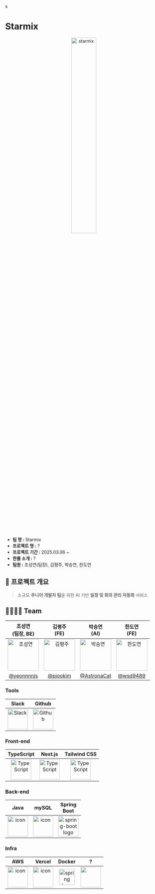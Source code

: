 s<h1>Starmix</h1>
<div  align="center">
  <img width="40%" src="https://github.com/user-attachments/assets/f4506e48-c1b8-49ac-a19e-63890523a9dd" alt="starmix">
</div>
</br>

- **팀 명 :**  Starmix
- **프로젝트 명 :** ?
- **프로젝트 기간 :** 2025.03.06 ~
- **한줄 소개 :** ?
- **팀원 :** 조성연(팀장), 김평주, 박승연, 한도연

## 🛫 프로젝트 개요
> 소규모 **주니어 개발자 팀**을 위한 AI 기반 **일정 및 회의 관리 자동화** 서비스 

## 👨‍👩‍👧‍👦 Team
| 조성연<br>(팀장, BE) | 김평주<br>(FE) | 박승연<br>(AI) | 한도연<br>(FE) |
| :---: | :---: | :---: | :---: |
| <img alt="조성연" src="https://github.com/user-attachments/assets/42acb44c-2da6-4577-aee9-7b24766a7470" height="100" width="100"> | <img alt="김평주" src="https://github.com/user-attachments/assets/bf37d898-4a0e-4316-8328-f0a54f80ece4" height="100" width="100"> | <img alt="박승연" src="https://github.com/user-attachments/assets/512648f5-f4c7-4721-88c7-ca2f31383121" height="100" width="100"> | <img alt="한도연" src="https://github.com/user-attachments/assets/0105bb5f-bdf3-41a2-b513-6c11f7fb33e2" height="100" width="100"> |
| [@yeonnnnjs](https://github.com/yeonnnnjs) |    [@pjookim](https://github.com/pjookim) | [@AstronaCat](https://github.com/AstronaCat) | [@wsd9489](https://github.com/wsd9489) |

### Tools
| Slack | Github |
| :---: | :---: |
| <img alt="Slack" src="https://github.com/user-attachments/assets/ae425106-4b8a-45e7-8ed1-8dce21ff3fcf" width="65" height="65" > | <img alt="Github" src="https://github.com/user-attachments/assets/e5df4ab7-13db-4e1a-bbb5-fa0a45fbb166" width="65" height="65"> |

### Front-end
| TypeScript | Next.js | Tailwind CSS |
| :---: | :---: | :---: |
| <img alt="TypeScript" src ="https://github.com/user-attachments/assets/5288f3db-96a3-41af-b47e-caeac03277ab" width="65" height="65" /> | <img alt="TypeScript" src ="https://github.com/user-attachments/assets/fa16ac58-00a2-46e1-9295-1552edb6986c" width="65" height="65" /> | <img alt="TypeScript" src ="https://github.com/user-attachments/assets/06f473b2-1f16-4165-92c0-3a94ff2ea161" width="65" height="65" /> | 

### Back-end
| Java | mySQL | Spring<br>Boot |
| :---: | :---: | :---: |
| <div style="display: flex; align-items: flex-start;"><img src="https://techstack-generator.vercel.app/java-icon.svg" alt="icon" width="65" height="65" /></div> | <div style="display: flex; align-items: flex-start;"><img src="https://techstack-generator.vercel.app/mysql-icon.svg" alt="icon" width="65" height="65" /></div> | <img alt="spring-boot logo" src="https://t1.daumcdn.net/cfile/tistory/27034D4F58E660F616" width="65" height="65" > |

### Infra
| AWS | Vercel | Docker | ? |
| :---: | :---: | :---: | :---: |
| <div style="display: flex; align-items: flex-start;"><img src="https://github.com/user-attachments/assets/cec0c928-e3db-4860-be18-2d92214e2db3" alt="icon" width="65" height="65" /></div> | <div style="display: flex; align-items: flex-start;"><img src="https://github.com/user-attachments/assets/9a97ee43-8edd-446f-9e7b-0b8f1f8dc719" alt="icon" width="65" height="65" /></div> | <img alt="spring logo" src="https://github.com/user-attachments/assets/6abc44c2-7941-40bf-9dd0-4e82f25f8e29" height="50" width="50" > | <img alt="" src="" width="65" height="65" > |
